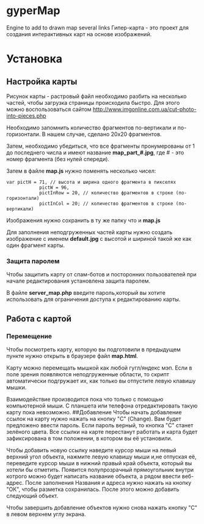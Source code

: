 # gyperMap
Engine to add to drawn map several links
Гипер-карта - это проект для создания интерактивных карт на основе изображений. 

# Установка
## Настройка карты
Рисунок карты - растровый файл необходимо разбить на несколько частей, чтобы загрузка страницы происходила быстро. 
Для этого можно воспользоваться сайтом http://www.imgonline.com.ua/cut-photo-into-pieces.php

Необходимо запомнить количество фрагментов по-вертикали и по-горизонтали. 
В нашем случае, сделано 20х20 фрагментов.

Затем, необходимо убедиться, что все фрагменты пронумерованы от 1 до последнего числа и имеют название **map_part_#.jpg**, где # - это номер фрагмента (без нулей спереди).

Затем в файле **map.js** нужно поменять несколько чисел:
```
var pictH = 71, // высота и ширина одного фрагмента в пикселях
			pictW = 96, 
			pictInRow = 20, // количество фрагментов в строке (по-горизонтали)
			pictInCol = 20; // количество фрагментов в строке (по-вертикали)
```			
Изображения нужно сохранить в ту же папку что и **map.js**

Для заполнения неподгруженных частей карты нужно создать изображение с именем **default.jpg** с высотой и шириной такой же как один фрагмент карты.

### Защита паролем
Чтобы защитить карту от спам-ботов и посторонних пользователей при начале редактирования установлена защита паролем.

В файле **server_map.php** введите пароль,который вы хотите использовать для ограничения доступа к редактированию карты.

## Работа с картой
### Перемещение
Чтобы посмотреть карту, которую вы подготовили в предыдущем пункте нужно открыть в браузере файл **map.html**.

Карту можно перемещать мышкой как любой гугл/яндекс мэп. Если в поле зрения появляются неподгруженные области, то скрипт автоматически подгружает их, как только вы отпустите левую клавишу мышки. 

Взаимодействие производится пока что только с помощью компьютерной мыши. С планшета или телефона отредактировать такую карту пока невозможно.
##Добавление
Чтобы начать добавление ссылок на карту нужно нажать на кнопку "С" (Change). Вам будет предложено ввести пароль. Если пароль верный, то кнопка "С" станет зелёного цвета. Все ссылки на карте перестанут работать и карта будет зафиксирована в том положении, в котором вы её установили. 

Чтобы добавить новую ссылку наведите курсор мыши на левый верхний угол объекта, нажмите левую клавишу мыши и,не отпуская её, переведите курсор мыши в нижний правый край объекта, который вы хотели бы отметить. Появится полупрозрачный прямоугольник внутри котрого можно будет написать название объекта, а рядом ввести веб-адрес. После заполнения Названия и адреса нужно нажать на кнопку "ОК", чтобы разметка сохранилась. После этого можно добавить следующий объект. 

Чтобы завершить добавление объектов нужно снова нажать кнопку "С" в левом верхнем углу экрана.
